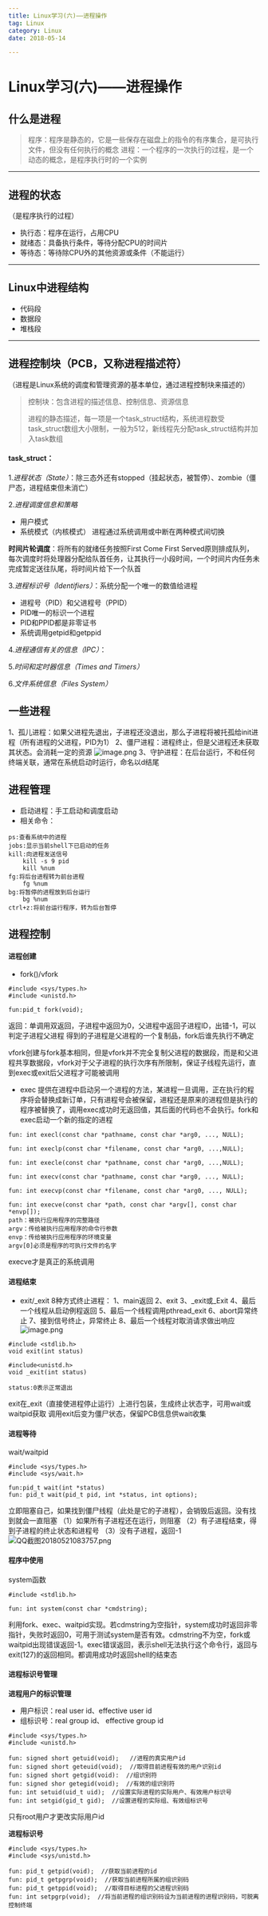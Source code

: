 ```yaml
---
title: Linux学习(六)——进程操作
tag: Linux
category: Linux
date: 2018-05-14

---
```


<meta name="referrer" content="no-referrer" />



# Linux学习(六)——进程操作

## 什么是进程
> 程序：程序是静态的，它是一些保存在磁盘上的指令的有序集合，是可执行文件，但没有任何执行的概念
> 进程：一个程序的一次执行的过程，是一个动态的概念，是程序执行时的一个实例
---
## 进程的状态
（是程序执行的过程）
* 执行态：程序在运行，占用CPU
* 就绪态：具备执行条件，等待分配CPU的时间片
* 等待态：等待除CPU外的其他资源或条件（不能运行）
---
## Linux中进程结构
* 代码段
* 数据段
* 堆栈段

---

## 进程控制块（PCB，又称进程描述符）
（进程是Linux系统的调度和管理资源的基本单位，通过进程控制块来描述的）
> 控制块：包含进程的描述信息、控制信息、资源信息
>
> 进程的静态描述，每一项是一个task_struct结构，系统进程数受task_struct数组大小限制，一般为512，新线程先分配task_struct结构并加入task数组

#### task_struct：

1.*进程状态（State）*：除三态外还有stopped（挂起状态，被暂停）、zombie（僵尸态，进程结束但未消亡）

2.*进程调度信息和策略*
- 用户模式
- 系统模式（内核模式）
进程通过系统调用或中断在两种模式间切换

 **时间片轮调度**：将所有的就绪任务按照First Come First Served原则排成队列，每次调度时将处理器分配给队首任务，让其执行一小段时间，一个时间片内任务未完成暂定送往队尾，将时间片给下一个队首

3.*进程标识号（Identifiers）*：系统分配一个唯一的数值给进程
 - 进程号（PID）和父进程号（PPID）
 - PID唯一的标识一个进程
 - PID和PPID都是非零证书
 - 系统调用getpid和getppid

4.*进程通信有关的信息（IPC）*：

5.*时间和定时器信息（Times and Timers）*

6.*文件系统信息（Files System）*

## 一些进程
1、孤儿进程：如果父进程先退出，子进程还没退出，那么子进程将被托孤给init进程（所有进程的父进程，PID为1）
2、僵尸进程：进程终止，但是父进程还未获取其状态。会消耗一定的资源
![image.png](https://upload-images.jianshu.io/upload_images/4061843-12ebfac4c99f5d74.png?imageMogr2/auto-orient/strip%7CimageView2/2/w/1240)
3、守护进程：在后台运行，不和任何终端关联，通常在系统启动时运行，命名以d结尾

## 进程管理
- 启动进程：手工启动和调度启动
- 相关命令：
```
ps:查看系统中的进程
jobs:显示当前shell下已启动的任务
kill:向进程发送信号
    kill -s 9 pid
    kill %num
fg:将后台进程转为前台进程
    fg %num
bg:将暂停的进程放到后台运行
    bg %num
ctrl+z:将前台运行程序，转为后台暂停
```


## 进程控制

#### 进程创建
- fork()/vfork
```
#include <sys/types.h>
#include <unistd.h>

fun:pid_t fork(void);
```
返回：单调用双返回，子进程中返回为0，父进程中返回子进程ID，出错-1，可以判定子进程父进程
得到的子进程是父进程的一个复制品，fork后谁先执行不确定

vfork创建与fork基本相同，但是vfork并不完全复制父进程的数据段，而是和父进程共享数据段，vfork对于父子进程的执行次序有所限制，保证子线程先运行，直到exec或exit后父进程才可能被调用

- exec
提供在进程中启动另一个进程的方法，某进程一旦调用，正在执行的程序将会替换成新订单，只有进程号会被保留，进程还是原来的进程但是执行的程序被替换了，调用exec成功时无返回值，其后面的代码也不会执行。fork和exec启动一个新的指定的进程
```
fun: int execl(const char *pathname, const char *arg0, ..., NULL);

fun: int execlp(const char *filename, const char *arg0, ...,NULL);

fun: int execle(const char *pathname, const char *arg0, ...,NULL);

fun: int execv(const char *pathname, const char *arg0, ..., NULL);

fun: int execvp(const char *filename, const char *arg0, ..., NULL);

fun: int execve(const char *path, const char *argv[], const char *envp[]);
path：被执行应用程序的完整路径
argv：传给被执行应用程序的命令行参数
envp：传给被执行应用程序的环境变量
argv[0]必须是程序的可执行文件的名字
```
execve才是真正的系统调用
#### 进程结束
- exit/_exit
8种方式终止进程：
1、main返回
2、exit
3、_exit或_Exit
4、最后一个线程从启动例程返回
5、最后一个线程调用pthread_exit
6、abort异常终止
7、接到信号终止，异常终止
8、最后一个线程对取消请求做出响应
![image.png](https://upload-images.jianshu.io/upload_images/4061843-4e01f1d47dba7427.png?imageMogr2/auto-orient/strip%7CimageView2/2/w/1240)

```
#include <stdlib.h>
void exit(int status)

#include<unistd.h>
void _exit(int status)

status:0表示正常退出
```
exit在_exit（直接使进程停止运行）上进行包装，生成终止状态字，可用wait或waitpid获取
调用exit后变为僵尸状态，保留PCB信息供wait收集

#### 进程等待
wait/waitpid
```
#include <sys/types.h>
#include <sys/wait.h>

fun:pid_t wait(int *status)
fun: pid_t wait(pid_t pid, int *status, int options);
```
立即阻塞自己，如果找到僵尸线程（此处是它的子进程），会销毁后返回。没有找到就会一直阻塞
（1）如果所有子进程还在运行，则阻塞
（2）有子进程结束，得到子进程的终止状态和进程号
（3）没有子进程，返回-1
![QQ截图20180521083757.png](https://upload-images.jianshu.io/upload_images/4061843-f4457494c2391c60.png?imageMogr2/auto-orient/strip%7CimageView2/2/w/1240)



#### 程序中使用
system函数
```
#include <stdlib.h>

fun: int system(const char *cmdstring);
```
利用fork、exec、waitpid实现。若cdmstring为空指针，system成功时返回非零指针，失败时返回0，可用于测试system是否有效。cdmstring不为空，fork或waitpid出现错误返回-1。exec错误返回，表示shell无法执行这个命令行，返回与exit(127)的返回相同。都调用成功时返回shell的结束态

#### 进程标识号管理

**进程用户的标识管理**
- 用户标识：real user id、effective user id
- 组标识号：real group id、 effective group id
```
#include <sys/types.h>
#include <unistd.h>

fun: signed short getuid(void);   //进程的真实用户id
fun: signed short geteuid(void);  //取得目前进程有效的用户识别id
fun: signed short getgid(void):  //组识别符
fun: signed shor getegid(void);  //有效的组识别符
fun: int setuid(uid_t uid);  //设置实际进程的实际用户、有效用户标识号
fun: int setgid(gid_t gid);  //设置进程的实际组、有效组标识号
```
只有root用户才更改实际用户id

**进程标识号**
```
#include <sys/types.h>
#include <sys/unistd.h>

fun: pid_t getpid(void);  //获取当前进程的id
fun: pid_t getpgrp(void);  //获取当前进程所属的组识别码
fun: pid_t getppid(void);  //取得目标进程的父进程识别码
fun: int setpgrp(void);  //将当前进程的组识别码设为当前进程的进程识别码，可脱离控制终端
```